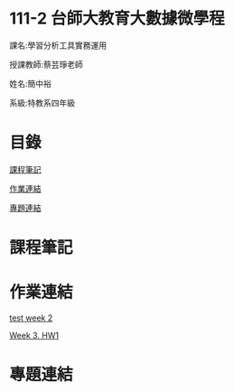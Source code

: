 # 111-2 台師大教育大數據微學程

課名:學習分析工具實務運用

授課教師:蔡芸琤老師

姓名:簡中裕

系級:特教系四年級

# 目錄

[課程筆記](https://github.com/emeraldChung/LAT/blob/main/README.md#%E8%AA%B2%E7%A8%8B%E7%AD%86%E8%A8%98)

[作業連結](https://github.com/emeraldChung/LAT/blob/main/README.md#%E4%BD%9C%E6%A5%AD%E9%80%A3%E7%B5%90)

[專題連結](https://github.com/emeraldChung/LAT/blob/main/README.md#%E5%B0%88%E9%A1%8C%E9%80%A3%E7%B5%90)


# 課程筆記

# 作業連結

[test week 2](https://github.com/emeraldChung/LAT/blob/main/test%20week%202.ipynb)

[Week 3. HW1](https://github.com/emeraldChung/LAT/blob/main/HW1%20week3.ipynb)

# 專題連結
